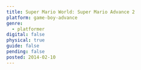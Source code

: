 ```yaml
---
title: Super Mario World: Super Mario Advance 2
platform: game-boy-advance
genre:
  - platformer
digital: false
physical: true
guide: false
pending: false
posted: 2014-02-10
---
```

